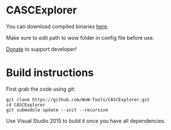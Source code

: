 CASCExplorer
============

You can download compiled binaries [here][Binaries].

Make sure to edit path to wow folder in config file before use.

[Donate][Donate] to support developer!

[Binaries]: https://github.com/WoW-Tools/CASCExplorer/releases
[Donate]: https://www.paypal.com/cgi-bin/webscr?cmd=_s-xclick&hosted_button_id=CFDMAA6ELV2G8

# Build instructions
First grab the code using git:

```
git clone https://github.com/WoW-Tools/CASCExplorer.git
cd CASCExplorer
git submodule update --init --recursive
```

Use Visual Studio 2015 to build it once you have all dependencies.
